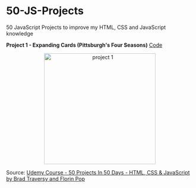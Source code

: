 # 50-JS-Projects
50 JavaScript Projects to improve my HTML, CSS and JavaScript knowledge

 **Project 1 - Expanding Cards (Pittsburgh's Four Seasons)**
 [Code](./project1_expanding_cards/)
<p align="center">
  <img src="img/project1.gif" alt="project 1" style="width: 300px; height: auto;" />
</p>

Source: [Udemy Course - 50 Projects In 50 Days - HTML, CSS & JavaScript by Brad Traversy and Florin Pop](https://www.udemy.com/share/103Pje3@xPMyQwqXeRYj9u1Z3y7kuOJu9PdGPFZAkPF1mxWRo29TqQSH3U9TS0jumb2WOSyp7A==/)